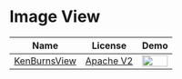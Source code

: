 Image View
=======
Name | License | Demo
--- | --- | ---
[KenBurnsView](https://github.com/flavioarfaria/KenBurnsView) | [Apache V2](http://www.apache.org/licenses/LICENSE-2.0) | <img src="https://camo.githubusercontent.com/64d61cde0875bcfb1636821b2a121af56cc0ecca/687474703a2f2f7777772e70696374757265736861636b2e75732f696d616765732f31353532365f4b656e4275726e73566965772e676966" width="100%">
